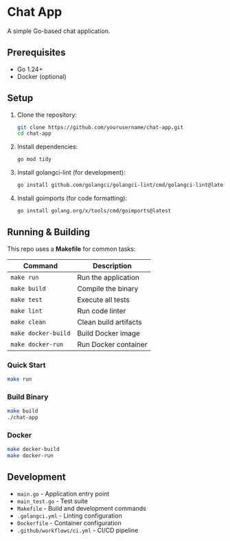 # Chat App

A simple Go-based chat application.

## Prerequisites

- Go 1.24+
- Docker (optional)

## Setup

1. Clone the repository:

   ```sh
   git clone https://github.com/yourusername/chat-app.git
   cd chat-app
   ```

2. Install dependencies:

   ```sh
   go mod tidy
   ```

3. Install golangci-lint (for development):

   ```sh
   go install github.com/golangci/golangci-lint/cmd/golangci-lint@latest
   ```

4. Install goimports (for code formatting):

   ```sh
   go install golang.org/x/tools/cmd/goimports@latest
   ```

## Running & Building

This repo uses a **Makefile** for common tasks:

| Command             | Description           |
| ------------------- | --------------------- |
| `make run`          | Run the application   |
| `make build`        | Compile the binary    |
| `make test`         | Execute all tests     |
| `make lint`         | Run code linter       |
| `make clean`        | Clean build artifacts |
| `make docker-build` | Build Docker image    |
| `make docker-run`   | Run Docker container  |

### Quick Start

```sh
make run
```

### Build Binary

```sh
make build
./chat-app
```

### Docker

```sh
make docker-build
make docker-run
```

## Development

- `main.go` - Application entry point
- `main_test.go` - Test suite
- `Makefile` - Build and development commands
- `.golangci.yml` - Linting configuration
- `Dockerfile` - Container configuration
- `.github/workflows/ci.yml` - CI/CD pipeline
